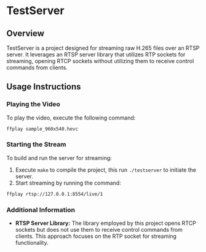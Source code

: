 # TestServer

## Overview

TestServer is a project designed for streaming raw H.265 files over an RTSP server. It leverages an RTSP server library that utilizes RTP sockets for streaming, opening RTCP sockets without utilizing them to receive control commands from clients.

## Usage Instructions

### Playing the Video

To play the video, execute the following command:

```sh
ffplay sample_960x540.hevc
```

### Starting the Stream

To build and run the server for streaming:

1. Execute `make` to compile the project, this run `./testserver` to initiate the server.
2. Start streaming by running the command:

```sh
ffplay rtsp://127.0.0.1:8554/live/1
```

### Additional Information

- **RTSP Server Library:** The library employed by this project opens RTCP sockets but does not use them to receive control commands from clients. This approach focuses on the RTP socket for streaming functionality.